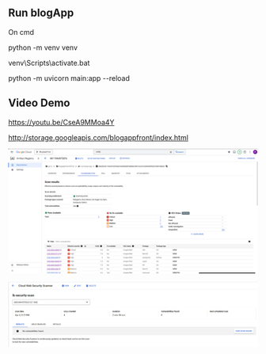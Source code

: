 ## Run blogApp

On cmd


python -m venv venv


venv\Scripts\activate.bat


python -m uvicorn main:app --reload

## Video Demo

https://youtu.be/CseA9MMoa4Y




http://storage.googleapis.com/blogappfront/index.html


![alt text](image-1.png)

![alt text](image.png)
